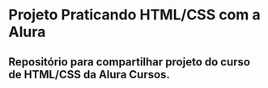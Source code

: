 # Projeto Praticando HTML/CSS com a Alura


## Repositório para compartilhar projeto do curso de HTML/CSS da Alura Cursos.
